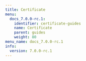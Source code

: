 ```yaml
---
title: Certificate
menu:
  docs_7.0.0-rc.1:
    identifier: certificate-guides
    name: Certificate
    parent: guides
    weight: 80
menu_name: docs_7.0.0-rc.1
info:
  version: 7.0.0-rc.1
---
```


